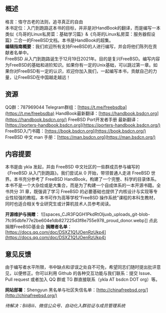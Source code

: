 ## 概述
格言：恪守古老的法则，追寻真正的自由  
本书定位：入门到跑路这本书的目标，并非是对HandBook的翻译，而是编写一本类似《鸟哥的Linux私房菜：基础学习篇》&《鸟哥的Linux私房菜：服务器假设篇》二合一的FreeBSD文档。本书是HandBook的超集。  
**编辑指南概要**：我们欢迎所有支持FreeBSD的人进行编写，并会将他们陈列在贡献者名单中。  
FreeBSD 从入门到跑路诞生于12月19日2021年。目的是复兴FreeBSD。编写内容为FreeBSD的基础和进阶知识。如果你有一定的Unix基础，可以跳过第一章。如果你对FreeBSD有一定的认识，欢迎你加入我们，一起编写本书，贡献自己的力量，让FreeBSD在中国越走越远！  
## 资源
QQ群：787969044
Telegram群组：[https://t.me/freebsdba](https://t.me/freebsdba)
HandBook最新翻译：[https://handbook.bsdcn.org](https://handbook.bsdcn.org/)
FreeBSD Port开发者手册 最新翻译：[https://porters-handbook.bsdcn.org](https://porters-handbook.bsdcn.org/)
FreeBSD入门书籍：[https://book.bsdcn.org](https://book.bsdcn.org/)
FreeBSD 中文 man 手册：[https://man.bsdcn.org](https://man.bsdcn.org/)
## 内容提要
本书是由 ykla 发起，并由 FreeBSD 中文社区的一些群成员参与编写的《FreeBSD 从入门到跑路》。我们尝试从 0 开始，带领普通人走进 FreeBSD 世界。本书充分参考了 FreeBSD HandBook，构建了一个完整、科学的目录体系。本书不是一个大杂烩或是大集合，而是为了构建一个自成体系的一本开源书籍。全书共分 31 章，既强调了学习 FreeBSD 的必要基础也提供了内核设计与实现等专业性较强的教程。本书可作为高等学校“FreeBSD 操作系统”课程的本科生教材，同时也适合相关专业研究生或计算机技术人员参考阅读。  

**开源维护与捐赠**：
![[spaces_CJR3FQGH1PkdRtOljuxb_uploads_git-blob-7fc95dbfe77e2be604e1db827225d3f8e755e978_proud_donor.webp]]
点此捐赠FreeBSD基金会
**捐赠者名单**：​[https://docs.qq.com/doc/DSXZ1Q1JOenRzUkp4](https://docs.qq.com/doc/DSXZ1Q1JOenRzUkp4)​
## 意见反馈
由于编写者水平所限，书中缺点和谬误之处自不可免，希望同志们随时提出批评意见，以便修正。你可以利用 Github 的各种交互功能与我们联系：提交 Issue、Pull request 或者加入 QQ 群或 TG 群直接联系（ykla AT bsdcn DOT org）等。

**网站部署**：Shengyun
黑名单与社区失信名单：[http://chinafreebsd.org/](http://chinafreebsd.org/)

*待解决：BiliBili、微信公众号、自动化入群验证与成员管理系统*
